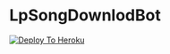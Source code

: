 # LpSongDownlodBot
[![Deploy To Heroku](https://www.herokucdn.com/deploy/button.svg)](https://heroku.com/deploy?template=https://github.com/lakshan17/LpSongDownlodBot)
